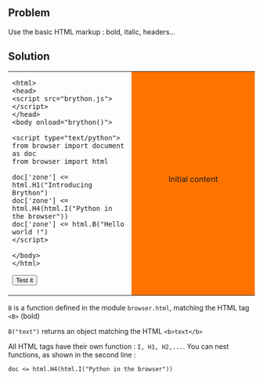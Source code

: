 Problem
-------

Use the basic HTML markup : bold, italic, headers...


Solution
--------


<table width="100%">
<tr>
<td style="width:50%;">

    <html>
    <head>
    <script src="brython.js"></script>
    </head>
    <body onload="brython()">
    
    <script type="text/python">
    from browser import document as doc
    from browser import html
    
    doc['zone'] <= html.H1("Introducing Brython")
    doc['zone'] <= html.H4(html.I("Python in the browser"))
    doc['zone'] <= html.B("Hello world !")
    </script>
    
    </body>
    </html>

<button id="fill_zone">Test it</button>
</td>
<td id="zone" style="background-color:#FF7400;text-align:center;">Initial content<p>
</td>
</tr>
</table>

<script type="text/python3">
def fill_zone(ev):
    from browser import document as doc
    from browser import html
    doc['zone'] <= html.H1("Introducing Brython")
    doc['zone'] <= html.H4(html.I("Python in the browser"))
    doc['zone'] <= html.B("Hello world !")

doc['fill_zone'].bind('click', fill_zone)
</script>

`B` is a function defined in the module `browser.html`, matching the HTML tag `<B>` (bold)

`B("text")` returns an object matching the HTML `<b>text</b>`

All HTML tags have their own function : `I, H1, H2,...`. You can nest functions, as shown in the second line :

    doc <= html.H4(html.I("Python in the browser"))

